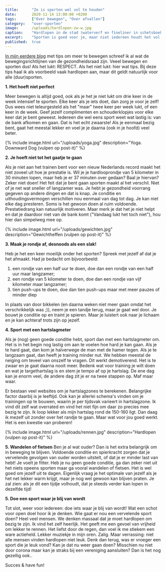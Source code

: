 ```yaml
---
title:      "Zo is sporten wel vol te houden"
date:       2020-11-14 13:00:00 +0200
tags:       ["Over bewegen", "Over afvallen"]
category:   "over-sporten"
image:      /uploads/hardlopen-zw-w.jpg
caption:    "Hardlopen in de stad (waterverf en fineliner in schetsboekje)"
excerpt:    "Sporten is goed voor je, maar niet iedereen houdt het vol. Het is een van die dingen die we ons voornemen, een paar weken doen en daarna weer laten versloffen. Mijn gouden regel om het wel vol te houden: luister goed naar je lijf. Hoe dan? Hier een paar tips."
published:  true
---
```

[In mijn eerdere blog](over-bewegen/2020/10/21/meer-bewegen.html) met tips om meer te bewegen schreef ik al wat de bewegingsrichtlijnen van de gezondheidsraad zijn. Veeel bewegen en sporten dus! Als het lukt: RESPECT. Als het niet lukt: hier wat tips. Bij deze tips haal ik als voorbeeld vaak hardlopen aan, maar dit geldt natuurlijk voor alle (duur)sporten.

**1. Het hoeft niet perfect**

Meer bewegen is altijd goed, ook als je het je niet lukt om drie keer in de week intensief te sporten. Elke keer als je iets doet, dan zorg je voor je zelf! Dus wees niet teleurgesteld als het "maar" twee keer per week lukt, of een keer in de week. Geef jezelf complimenten en schouderklopjes voor elke keer dat je bent geweest. Iedereen die wel eens sport weet wat lastig is: van de bank afkomen en gaan. Dat is het echt zwaarste! Als je eenmaal bezig bent, gaat het meestal lekker en voel je je daarna (ook in je hoofd) veel beter. 

{% include image.html url="/uploads/yoga.jpg" description="Yoga. Downward Dog (vulpen op post-it)" %}

**2. Je hoeft niet tot het gaatje te gaan**

Als je niet aan het trainen bent voor een nieuw Nederlands record maakt het niet zoveel uit hoe je prestatie is. Wil je je hardlooprondje van 5 kilometer in 30 minuten lopen, maar heb je er 37 minuten over gedaan? Baal je hiervan? Zeker niet doen! Het feit dat je bent gaan sporten maakt al het verschil. Niet of je net wat sneller of langzamer was. Je hebt je gezondheid voorrang gegeven op andere dingen en dat is knap. Je conditie en uithoudingsvermogen verschillen nou eenmaal van dag tot dag. Je kan niet elke dag presteren. Soms is het gewoon doen al ruim voldoende. Prestatiedrang kan natuurlijk motiveren. Maar merk je dat het je niet helpt en dat je daardoor niet van de bank komt ("Vandaag lukt het toch niet"), hou hier dan simpelweg mee op. 

{% include image.html url="/uploads/gewichten.jpg" description="Gewichtheffen (vulpen op post-it)" %}

**3. Maak je rondje af, desnoods als een slak!**

Heb je het een keer moeilijk onder het sporten? Spreek met jezelf af dat je het afmaakt. Had je bedacht om bijvoorbeeld:

1. een rondje van een half uur te doen, doe dan een rondje van een half uur maar langzamer;
2. een rondje van 5 kilometer te doen, doe dan een rondje van vijf kilometer maar langzamer;
3. tien push-ups te doen, doe dan tien push-ups maar met meer pauzes of minder diep

In plaats van door bikkelen (en daarna weken niet meer gaan omdat het verschrikkelijk was ;)), neem je een tandje terug, maar je gaat wel door. Je bouwt je conditie op en traint je spieren. Maar je luistert ook naar je lichaam en je kan achteraf trots zijn op jezelf.

**4. Sport met een hartslagmeter**

Als je (nog) geen goede conditie hebt, sport dan met een hartslagmeter om. Het is in het begin nog lastig om aan te voelen hoe hard je kan gaan. Als je te hard gaat, dan kom je halverwege de man met de hamer tegen. Als je te langzaam gaat, dan heeft je training minder nut. We hebben meestal de neiging om teveel van onszelf te vragen. Dit werkt demotiverend. Het is te zwaar en je gaat daarna nooit meer. Bedenk wat voor training je wilt doen en wat je targethartslag is en stem je tempo af op je hartslag. De ene dag kan je enorm veel, de andere dag zit je er na twee stappen op. Maf maar waar. 

Er bestaan veel websites om je hartslagzones te berekenen. Belangrijke factor daarbij is je leeftijd. Ook kan je allerlei schema's vinden om je trainingen op te bouwen, waarin je per tijdsvak varieert in hartslagzone. Ik vind dit zelf wat overrated en vind het niet fijn om daar zo precies mee bezig te zijn. Ik loop lekker als mijn hartslag rond de 150-160 ligt. Dan daag ik mezelf uit zonder over het randje te gaan. Maar wat voor jou goed werkt. Het is een kwestie van proberen!

{% include image.html url="/uploads/rennen.jpg" description="Hardlopen (vulpen op post-it)" %}

**5. Wandelen of fietsen**
Ben je al wat ouder? Dan is het extra belangrijk om in beweging te blijven. Voldoende conditie en spierkracht zorgen dat je vervelende gevolgen van ouder worden uitstelt, of dat je er minder last van hebt! Je voelt je fitter. Heb je nu geen goede conditie, ga dan zeker niet uit het niets opeens sporten maar ga vooral wandelen of fietsen. Het is wel goed om jezelf uit te dagen. Eigenlijk vraag je het optimale van jezelf als je het net lekker warm krijgt, maar je nog wel gewoon kan blijven praten. Je zal zien: als je dit een tijdje volhoudt, dat je steeds verder kan lopen in dezelfde tijd!

**5. Doe een sport waar je blij van wordt**

Tot slot, weer voor iedereen: doe iets waar je blij van wordt! Wat een schot voor open doel hoor ik je denken. Wie gaat er nou een vervelende sport doen? Heel veel mensen. We denken massaal dat je moet hardlopen om bezig te zijn. Ik vind het zelf heerlijk. Het geeft me een gevoel van vrijheid om lekker te rennen. Het liefst door de regen, dan voel ik me stiekem een ware actieheld. Lekker muziekje in mijn oren. Zalig. Maar verrassing: niet alle mensen vinden hardlopen niet leuk. Denk dan terug, was er vroeger een sport die je leuk vond? Kan je dat nu weer gaan doen? Misschien nu niet door corona maar kan je straks bij een vereniging aansluiten? Dan is het nog gezellig ook..

Succes & have fun!
